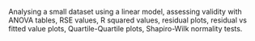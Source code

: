 Analysing a small dataset using a linear model, assessing validity with ANOVA tables, RSE values, R squared values, residual plots, residual vs fitted value plots, Quartile-Quartile plots, Shapiro-Wilk normality tests.
